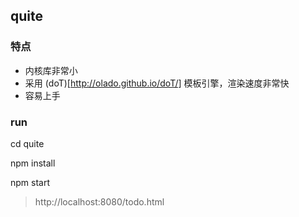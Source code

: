 ## quite

### 特点

* 内核库非常小
* 采用 (doT)[http://olado.github.io/doT/] 模板引擎，渲染速度非常快
* 容易上手

### run

  cd quite

  npm install

  npm start

> http://localhost:8080/todo.html